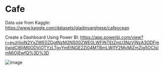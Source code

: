 # Cafe

Data use from Kaggle:
https://www.kaggle.com/datasets/gladinvarghese/cafeocean

Create a Dashboard Using Power BI:
https://app.powerbi.com/view?r=eyJrIjoiN2YxZWE0ZDgtNzM2NS00ZWE0LWFjNTEtZmU3NzVjNzA3ODFmIiwidCI6IjM0ODViOTYzLTgyYmEtNGE2Zi04MTBmLWI1Y2MyMjZmZjg5OCIsImMiOjEwfQ%3D%3D


![image](https://github.com/jovan-W/Cafe/assets/116880763/6d1b4877-ec35-4bd5-a344-a7f1e19951a6)
